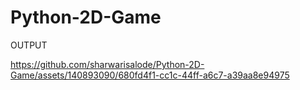 # Python-2D-Game
OUTPUT


https://github.com/sharwarisalode/Python-2D-Game/assets/140893090/680fd4f1-cc1c-44ff-a6c7-a39aa8e94975

